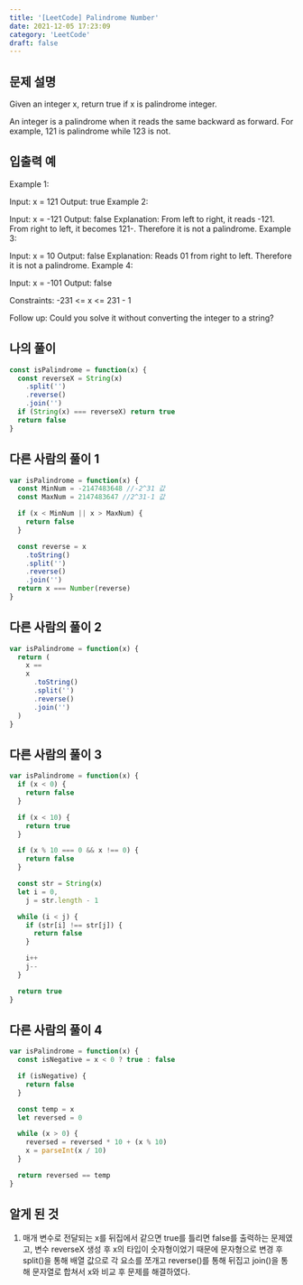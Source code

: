 ```yaml
---
title: '[LeetCode] Palindrome Number'
date: 2021-12-05 17:23:09
category: 'LeetCode'
draft: false
---
```


## 문제 설명

Given an integer x, return true if x is palindrome integer.

An integer is a palindrome when it reads the same backward as forward. For example, 121 is palindrome while 123 is not.

## 입출력 예

Example 1:

Input: x = 121
Output: true
Example 2:

Input: x = -121
Output: false
Explanation: From left to right, it reads -121. From right to left, it becomes 121-. Therefore it is not a palindrome.
Example 3:

Input: x = 10
Output: false
Explanation: Reads 01 from right to left. Therefore it is not a palindrome.
Example 4:

Input: x = -101
Output: false

Constraints:
-231 <= x <= 231 - 1

Follow up: Could you solve it without converting the integer to a string?

## 나의 풀이

```javascript
const isPalindrome = function(x) {
  const reverseX = String(x)
    .split('')
    .reverse()
    .join('')
  if (String(x) === reverseX) return true
  return false
}
```

## 다른 사람의 풀이 1

```javascript
var isPalindrome = function(x) {
  const MinNum = -2147483648 //-2^31 값
  const MaxNum = 2147483647 //2^31-1 값

  if (x < MinNum || x > MaxNum) {
    return false
  }

  const reverse = x
    .toString()
    .split('')
    .reverse()
    .join('')
  return x === Number(reverse)
}
```

## 다른 사람의 풀이 2

```javascript
var isPalindrome = function(x) {
  return (
    x ==
    x
      .toString()
      .split('')
      .reverse()
      .join('')
  )
}
```

## 다른 사람의 풀이 3

```javascript
var isPalindrome = function(x) {
  if (x < 0) {
    return false
  }

  if (x < 10) {
    return true
  }

  if (x % 10 === 0 && x !== 0) {
    return false
  }

  const str = String(x)
  let i = 0,
    j = str.length - 1

  while (i < j) {
    if (str[i] !== str[j]) {
      return false
    }

    i++
    j--
  }

  return true
}
```

## 다른 사람의 풀이 4

```javascript
var isPalindrome = function(x) {
  const isNegative = x < 0 ? true : false

  if (isNegative) {
    return false
  }

  const temp = x
  let reversed = 0

  while (x > 0) {
    reversed = reversed * 10 + (x % 10)
    x = parseInt(x / 10)
  }

  return reversed == temp
}
```

## 알게 된 것

1. 매개 변수로 전달되는 x를 뒤집에서 같으면 true를 틀리면 false를 출력하는 문제였고, 변수 reverseX 생성 후 x의 타입이 숫자형이었기 때문에 문자형으로 변경 후 split()을 통해 배열 값으로 각 요소를 쪼개고 reverse()를 통해 뒤집고 join()을 통해 문자열로 합쳐서 x와 비교 후 문제를 해결하였다.

```

```
